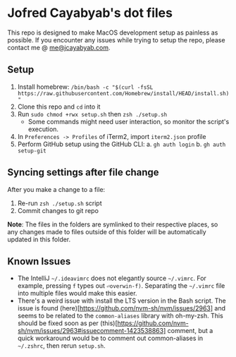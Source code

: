 # Jofred Cayabyab's dot files

This repo is designed to make MacOS development setup as painless as possible. If you encounter any issues while trying to setup the repo, please contact me @ [me@jcayabyab.com](mailto:me@jcayabyab.com).

## Setup

1. Install homebrew: `/bin/bash -c "$(curl -fsSL https://raw.githubusercontent.com/Homebrew/install/HEAD/install.sh)"`
2. Clone this repo and `cd` into it
3. Run `sudo chmod +rwx setup.sh` then `zsh ./setup.sh`
   - Some commands might need user interaction, so monitor the script's execution.
4. In `Preferences -> Profiles` of iTerm2, import `iterm2.json` profile
5. Perform GitHub setup using the GitHub CLI:
   a. `gh auth login`
   b. `gh auth setup-git`

## Syncing settings after file change

After you make a change to a file:

1. Re-run `zsh ./setup.sh` script
2. Commit changes to git repo

**Note**: The files in the folders are symlinked to their respective places, so any changes made to files outside of this folder will be automatically updated in this folder.

## Known Issues

- The IntelliJ `~/.ideavimrc` does not elegantly source `~/.vimrc`. For example, pressing `f` types out `⏎overwin-f)`. Separating the `~/.vimrc` file into multiple files would make this easier.
- There's a weird issue with install the LTS version in the Bash script. The issue is found (here)[https://github.com/nvm-sh/nvm/issues/2963] and seems to be related to the `common-aliases` library with oh-my-zsh. This should be fixed soon as per (this)[https://github.com/nvm-sh/nvm/issues/2963#issuecomment-1423538863] comment, but a quick workaround would be to comment out common-aliases in `~/.zshrc`, then rerun `setup.sh`.
